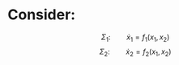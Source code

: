 # Consider:
$$\Sigma_1:\qquad \dot{x}_1 = f_1(x_1,x_2)$$
$$ \Sigma_2:\qquad \dot{x}_2 = f_2(x_1,x_2)$$
